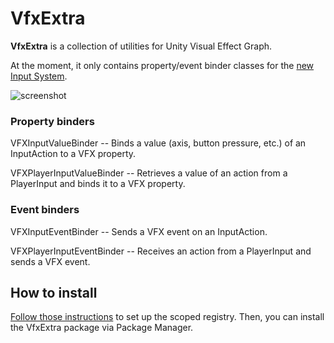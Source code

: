 VfxExtra
========

**VfxExtra** is a collection of utilities for Unity Visual Effect Graph.

At the moment, it only contains property/event binder classes for the [new
Input System].

[new Input System]:
    https://blogs.unity3d.com/2019/10/14/introducing-the-new-input-system/

![screenshot](https://i.imgur.com/HHfxX5dm.jpg)

### Property binders

VFXInputValueBinder -- Binds a value (axis, button pressure, etc.) of an
InputAction to a VFX property.

VFXPlayerInputValueBinder -- Retrieves a value of an action from a PlayerInput
and binds it to a VFX property.

### Event binders

VFXInputEventBinder -- Sends a VFX event on an InputAction.

VFXPlayerInputEventBinder -- Receives an action from a PlayerInput and sends a
VFX event.

## How to install

[Follow those instructions] to set up the scoped registry. Then, you can install
the VfxExtra package via Package Manager.

[Follow those instructions]:
  https://gist.github.com/keijiro/f8c7e8ff29bfe63d86b888901b82644c
